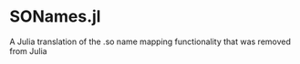 # SONames.jl

A Julia translation of the .so name mapping functionality that was removed from Julia
